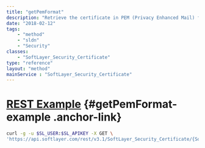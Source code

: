 ```yaml
---
title: "getPemFormat"
description: "Retrieve the certificate in PEM (Privacy Enhanced Mail) format, which is a string containing all base64 encoded (DER) certificates delimited by -----BEGIN/END *----- clauses. "
date: "2018-02-12"
tags:
    - "method"
    - "sldn"
    - "Security"
classes:
    - "SoftLayer_Security_Certificate"
type: "reference"
layout: "method"
mainService : "SoftLayer_Security_Certificate"
---
```


# [REST Example](#getPemFormat-example) <a href="/article/rest/"><i class="fas fa-question"></i></a> {#getPemFormat-example .anchor-link} 
```bash
curl -g -u $SL_USER:$SL_APIKEY -X GET \
'https://api.softlayer.com/rest/v3.1/SoftLayer_Security_Certificate/{SoftLayer_Security_CertificateID}/getPemFormat'
```
